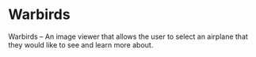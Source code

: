 # Warbirds
Warbirds – An image viewer that allows the user to select an airplane that they would like to see and learn more about.
